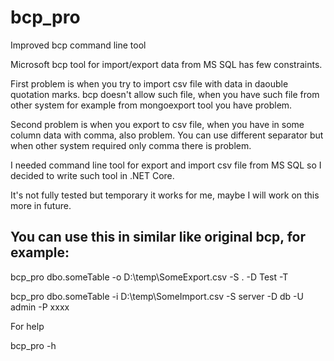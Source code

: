 ﻿# bcp_pro
Improved bcp command line tool

Microsoft bcp tool for import/export data from MS SQL has few constraints.

First problem is when you try to import csv file with data in daouble quotation marks. bcp doesn't allow such file, when you have such file from other system for example from mongoexport tool you have problem.

Second problem is when you export to csv file, when you have in some column data with comma, also problem. You can use different separator but when other system required only comma there is problem.

I needed command line tool for export and import csv file from MS SQL so I decided to write such tool in .NET Core.

It's not fully tested but temporary it works for me, maybe I will work on this more in future.

## You can use this in similar like original bcp, for example:

bcp_pro dbo.someTable -o D:\temp\SomeExport.csv -S . -D Test -T

bcp_pro dbo.someTable -i D:\temp\SomeImport.csv -S server -D db -U admin -P xxxx

For help

bcp_pro -h